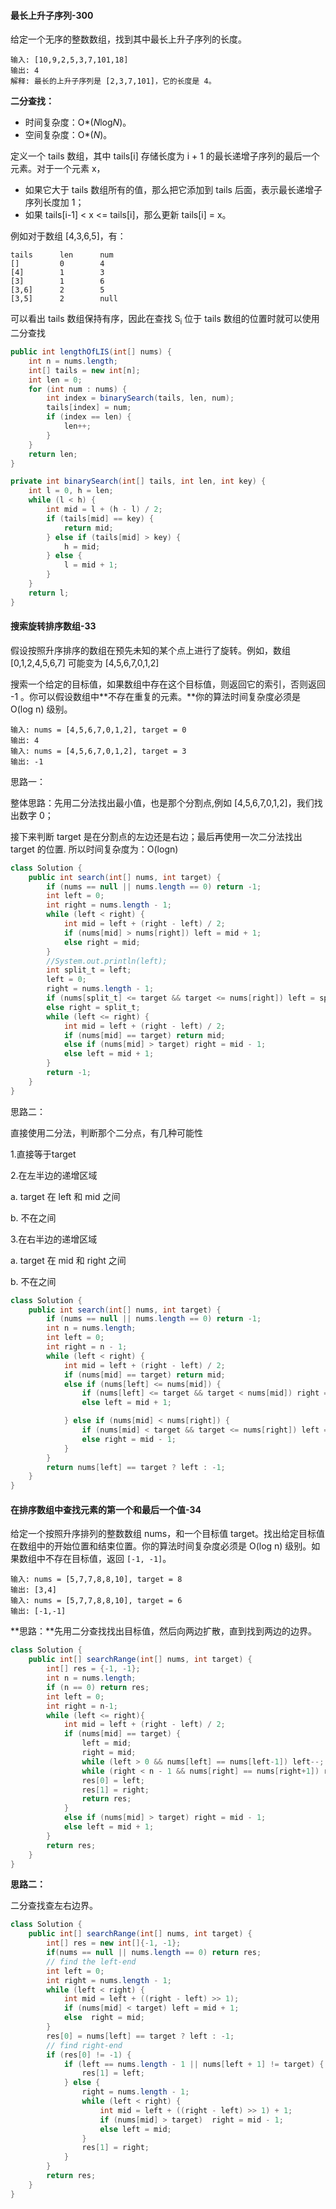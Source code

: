 #### 最长上升子序列-300

给定一个无序的整数数组，找到其中最长上升子序列的长度。

```
输入: [10,9,2,5,3,7,101,18]
输出: 4 
解释: 最长的上升子序列是 [2,3,7,101]，它的长度是 4。
```

**二分查找：**

- 时间复杂度：O*(*N*log*N*)。
- 空间复杂度：O*(*N*)。

定义一个 tails 数组，其中 tails[i] 存储长度为 i + 1 的最长递增子序列的最后一个元素。对于一个元素 x，

- 如果它大于 tails 数组所有的值，那么把它添加到 tails 后面，表示最长递增子序列长度加 1；
- 如果 tails[i-1] < x <= tails[i]，那么更新 tails[i] = x。

例如对于数组 [4,3,6,5]，有：

```
tails      len      num
[]         0        4
[4]        1        3
[3]        1        6
[3,6]      2        5
[3,5]      2        null
```

可以看出 tails 数组保持有序，因此在查找 S<sub>i</sub> 位于 tails 数组的位置时就可以使用二分查找

```java
public int lengthOfLIS(int[] nums) {
    int n = nums.length;
    int[] tails = new int[n];
    int len = 0;
    for (int num : nums) {
        int index = binarySearch(tails, len, num);
        tails[index] = num;
        if (index == len) {
            len++;
        }
    }
    return len;
}

private int binarySearch(int[] tails, int len, int key) {
    int l = 0, h = len;
    while (l < h) {
        int mid = l + (h - l) / 2;
        if (tails[mid] == key) {
            return mid;
        } else if (tails[mid] > key) {
            h = mid;
        } else {
            l = mid + 1;
        }
    }
    return l;
}
```



#### 搜索旋转排序数组-33

假设按照升序排序的数组在预先未知的某个点上进行了旋转。例如，数组 [0,1,2,4,5,6,7] 可能变为 [4,5,6,7,0,1,2] 

搜索一个给定的目标值，如果数组中存在这个目标值，则返回它的索引，否则返回 -1 。你可以假设数组中**不存在重复的元素。**你的算法时间复杂度必须是 O(log n) 级别。

```
输入: nums = [4,5,6,7,0,1,2], target = 0
输出: 4
输入: nums = [4,5,6,7,0,1,2], target = 3
输出: -1
```

思路一：

整体思路：先用二分法找出最小值，也是那个分割点,例如 [4,5,6,7,0,1,2]，我们找出数字 0；

接下来判断 target 是在分割点的左边还是右边；最后再使用一次二分法找出 target 的位置. 所以时间复杂度为：O(logn)

```java
class Solution {
    public int search(int[] nums, int target) {
        if (nums == null || nums.length == 0) return -1;
        int left = 0;
        int right = nums.length - 1;
        while (left < right) {
            int mid = left + (right - left) / 2;
            if (nums[mid] > nums[right]) left = mid + 1;
            else right = mid;
        }
        //System.out.println(left);
        int split_t = left;
        left = 0;
        right = nums.length - 1;
        if (nums[split_t] <= target && target <= nums[right]) left = split_t;
        else right = split_t;
        while (left <= right) {
            int mid = left + (right - left) / 2;
            if (nums[mid] == target) return mid;
            else if (nums[mid] > target) right = mid - 1;
            else left = mid + 1;
        }
        return -1;       
    }
}
```

思路二：

直接使用二分法，判断那个二分点，有几种可能性

1.直接等于target

2.在左半边的递增区域

   a. target 在 left 和 mid 之间

   b. 不在之间

3.在右半边的递增区域

   a. target 在 mid 和 right 之间

   b. 不在之间

```java
class Solution {
    public int search(int[] nums, int target) {
        if (nums == null || nums.length == 0) return -1;
        int n = nums.length;
        int left = 0;
        int right = n - 1;
        while (left < right) {
            int mid = left + (right - left) / 2;
            if (nums[mid] == target) return mid;
            else if (nums[left] <= nums[mid]) {
                if (nums[left] <= target && target < nums[mid]) right = mid - 1;
                else left = mid + 1;

            } else if (nums[mid] < nums[right]) {
                if (nums[mid] < target && target <= nums[right]) left = mid + 1;
                else right = mid - 1;
            } 
        }
        return nums[left] == target ? left : -1;        
    }
}
```



#### 在排序数组中查找元素的第一个和最后一个值-34

给定一个按照升序排列的整数数组 nums，和一个目标值 target。找出给定目标值在数组中的开始位置和结束位置。你的算法时间复杂度必须是 O(log n) 级别。如果数组中不存在目标值，返回 `[-1, -1]`。

```
输入: nums = [5,7,7,8,8,10], target = 8
输出: [3,4]
输入: nums = [5,7,7,8,8,10], target = 6
输出: [-1,-1]
```

**思路：**先用二分查找找出目标值，然后向两边扩散，直到找到两边的边界。

```java
class Solution {
    public int[] searchRange(int[] nums, int target) {
        int[] res = {-1, -1};
        int n = nums.length;
        if (n == 0) return res;
        int left = 0;
        int right = n-1;
        while (left <= right){
            int mid = left + (right - left) / 2;
            if (nums[mid] == target) {
                left = mid;
                right = mid;
                while (left > 0 && nums[left] == nums[left-1]) left--;
                while (right < n - 1 && nums[right] == nums[right+1]) right++;
                res[0] = left;
                res[1] = right;
                return res;
            }
            else if (nums[mid] > target) right = mid - 1;
            else left = mid + 1;
        }
        return res;      
    }
}
```

**思路二：**

二分查找查左右边界。

```java
class Solution {
    public int[] searchRange(int[] nums, int target) {
        int[] res = new int[]{-1, -1};
        if(nums == null || nums.length == 0) return res;
        // find the left-end
        int left = 0;
        int right = nums.length - 1;
        while (left < right) {
            int mid = left + ((right - left) >> 1);
            if (nums[mid] < target) left = mid + 1; 
            else  right = mid;
        }
        res[0] = nums[left] == target ? left : -1;        
        // find right-end
        if (res[0] != -1) {
            if (left == nums.length - 1 || nums[left + 1] != target) {
                res[1] = left;
            } else {
                right = nums.length - 1;
                while (left < right) {
                    int mid = left + ((right - left) >> 1) + 1;
                    if (nums[mid] > target)  right = mid - 1;
                    else left = mid;
                }
                res[1] = right;
            }
        }
        return res;
    }
}
```

